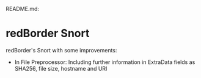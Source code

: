 README.md:

redBorder Snort
===============

redBorder's Snort with some improvements:
* In File Preprocessor: Including further information in ExtraData fields as SHA256, file size, hostname and URI
